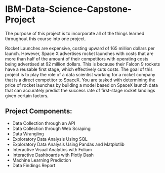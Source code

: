# IBM-Data-Science-Capstone-Project
The purpose of this project is to incorporate all of the things learned throughout this course into one project.

Rocket Launches are expensive, costing upward of 165 million dollars per launch. However, Space X advertises rocket launches with costs that are more than half of the amount of their competitors with operating costs being advertised at 62 million dollars. This is because their Falcon 9 rockets have a reusable first stage, which effectively cuts costs. The goal of this project is to play the role of a data scientist working for a rocket company that is a direct competitor to SpaceX. You are tasked with determining the price of rocket launches by building a model based on SpaceX launch data that can accurately predict the success rate of first-stage rocket landings given certain factors.

## Project Components:
- Data Collection through an API
- Data Collection through Web Scraping
- Data Wrangling
- Exploratory Data Analysis Using SQL
- Exploratory Data Analysis Using Pandas and Matplotlib
- Interactive Visual Analytics with Folium
- Interactive Dashboards with Plotly Dash
- Machine Learning Prediction
- Data Findings Report
